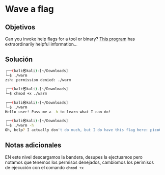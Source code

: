 # Wave a flag

## Objetivos
Can you invoke help flags for a tool or binary? [This program](https://mercury.picoctf.net/static/a14be2648c73e3cda5fc8490a2f476af/warm) has extraordinarily helpful information...


## Solución 
```bash
┌──(kali㉿kali)-[~/Downloads]
└─$ ./warm 
zsh: permission denied: ./warm
                                                                             
┌──(kali㉿kali)-[~/Downloads]
└─$ chmod +x ./warm 
                                                                             
┌──(kali㉿kali)-[~/Downloads]
└─$ ./warm         
Hello user! Pass me a -h to learn what I can do!
                                                                             
┌──(kali㉿kali)-[~/Downloads]
└─$ ./warm -h
Oh, help? I actually don't do much, but I do have this flag here: picoCTF{b1scu1ts_4nd_gr4vy_755f3544}

```

## Notas adicionales 
EN este nivel descargamos la bandera, desupes la ejectuamos pero notamos que tenemos los permisos denejados, cambiomos los perimisos de ejecución con el comando `chmod +x`  